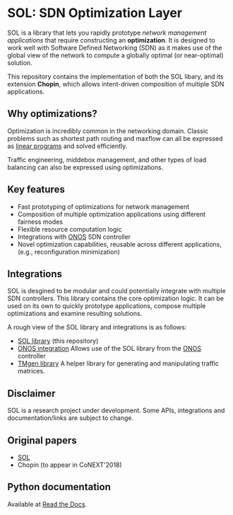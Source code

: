 SOL: SDN Optimization Layer
===========================

SOL is a library that lets you rapidly prototype *network management applications* that require constructing an **optimization**. 
It is designed to work well with Software Defined Networking (SDN) as it makes use of the global view of the network to 
compute a globally optimal (or near-optimal) solution.

This repository contains the implementation of both the SOL libary, 
and its extension **Chopin**, which allows intent-driven composition of multiple
SDN applications. 

Why optimizations?
------------------

Optimization is incredibly common in the networking domain. Classic problems such as shortest path routing and maxflow 
can all be expressed as [linear programs](https://en.wikipedia.org/wiki/Linear_programming) and solved efficiently.

Traffic engineering, middebox management, and other types of load balancing can also be expressed using optimizations.

Key features
------------

-   Fast prototyping of optimizations for network management
-   Composition of multiple optimization applications using different fairness modes
-   Flexible resource computation logic
-   Integrations with [ONOS](http://onosproject.org/) SDN controller
-   Novel optimization capabilities, reusable across different applications,
    (e.g., reconfiguration minimization)

Integrations
------------

SOL is desgined to be modular and could potentially integrate with multiple SDN controllers. 
This library contains the core optimization logic. It can be used on its own to quickly prototype applications, 
compose multiple optimizations and examine resulting solutions.

A rough view of the SOL library and integrations is as follows:

-   [SOL library](https://github.com/progwriter/SOL) (this repository)
-   [ONOS integration](https://github.com/progwriter/sol-onos) Allows use of the SOL library from the
    [ONOS](http://onosproject.org/) controller
-   [TMgen library](https://github.com/progwriter/tmgen) A helper library for generating and manipulating traffic matrices.

Disclaimer
----------
SOL is a research project under development. Some APIs, integrations and documentation/links are subject to
change.

Original papers
---------------

* [SOL](http://cs.unc.edu/~victor/papers/sol.pdf)
* Chopin (to appear in CoNEXT'2018)


Python documentation
--------------------

Available at [Read the Docs].

[Read the Docs]: http://sol.readthedocs.io/
